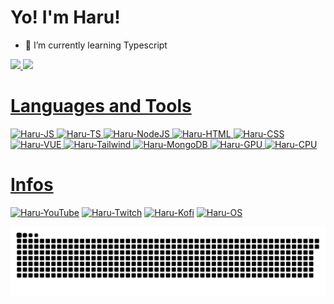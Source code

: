 # Yo! I'm Haru!
- 🌱 I’m currently learning Typescript
<div>
    <a href="https://github.com/haruzinh0">
        <img height="180em"
            src="https://github-readme-stats.vercel.app/api?username=haruzinh0&show_icons=true&theme=github_dark&include_all_commits=true&count_private=true" />
        <img height="180em"
            src="https://github-readme-stats.vercel.app/api/top-langs/?username=haruzinh0&layout=compact&langs_count=7&theme=github_dark" />
</div>

# Languages and Tools

<div>
    <img alt="Haru-JS" src="https://img.shields.io/badge/JavaScript-323330?style=for-the-badge&logo=javascript&logoColor=F7DF1E">
    <img alt="Haru-TS" src="https://img.shields.io/badge/TypeScript-007ACC?style=for-the-badge&logo=typescript&logoColor=white">
    <img alt="Haru-NodeJS" src="https://img.shields.io/badge/Node.js-43853D?style=for-the-badge&logo=node.js&logoColor=white">
    <img alt="Haru-HTML" src="https://img.shields.io/badge/HTML5-E34F26?style=for-the-badge&logo=html5&logoColor=white">
    <img alt="Haru-CSS" src="https://img.shields.io/badge/CSS3-1572B6?style=for-the-badge&logo=css3&logoColor=white">
    <img alt="Haru-VUE" src="https://img.shields.io/badge/Vue.js-35495E?style=for-the-badge&logo=vue.js&logoColor=4FC08D">
    <img alt="Haru-Tailwind" src="https://img.shields.io/badge/Tailwind_CSS-38B2AC?style=for-the-badge&logo=tailwind-css&logoColor=white">
    <img alt="Haru-MongoDB" src="https://img.shields.io/badge/MongoDB-4EA94B?style=for-the-badge&logo=mongodb&logoColor=white">
    <img alt="Haru-GPU" src="https://img.shields.io/badge/NVIDIA-GeForce210-76B900?style=for-the-badge&logo=nvidia&logoColor=white">
    <img alt="Haru-CPU" src="https://img.shields.io/badge/AMD-Ryzen_5_3600-ED1C24?style=for-the-badge&logo=amd&logoColor=white">
</div>


# Infos
<div>
<a href="https://www.youtube.com/channel/UCiUoNW8-BTepuh3u1r65_bw" target="_blank"><img alt="Haru-YouTube" src="https://img.shields.io/badge/YouTube-FF0000?style=for-the-badge&logo=youtube&logoColor=white"></a>
<a href="https://www.twitch.tv/haruzinsz" target="_blank"><img alt="Haru-Twitch" src="https://img.shields.io/badge/Twitch-9146FF?style=for-the-badge&logo=twitch&logoColor=white"></a>
<a href="https://ko-fi.com/haruzinho" target="_blank"><img alt="Haru-Kofi" src="https://img.shields.io/badge/Ko--fi-F16061?style=for-the-badge&logo=ko-fi&logoColor=white"></a>
<a href="#"><img alt="Haru-OS" src="https://img.shields.io/badge/Windows-0078D6?style=for-the-badge&logo=windows&logoColor=white"></a>
    
![Snake animation](https://github.com/haruzinh0/haruzinh0/blob/output/github-contribution-grid-snake.svg)
</div>
